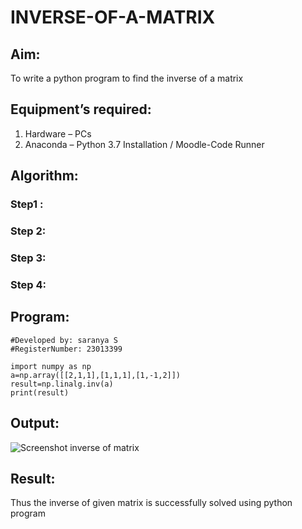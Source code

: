 # INVERSE-OF-A-MATRIX
## Aim:
To write a python program to find the inverse of a matrix
## Equipment’s required:
1. 	Hardware – PCs
2. 	Anaconda – Python 3.7 Installation / Moodle-Code Runner
## Algorithm:
### Step1 : 
### Step 2: 
### Step 3: 
### Step 4: 

## Program:
```
#Developed by: saranya S
#RegisterNumber: 23013399

import numpy as np
a=np.array([[2,1,1],[1,1,1],[1,-1,2]])
result=np.linalg.inv(a)
print(result)
```


## Output:

![Screenshot inverse of matrix](https://github.com/srisrisaranya/INVERSE-OF-A-MATRIX/assets/148516638/3c996cee-d091-49b1-961c-b3c6f00756b2)

## Result:
Thus the inverse of given matrix is successfully solved using python program

